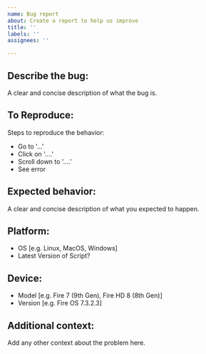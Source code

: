 ```yaml
---
name: Bug report
about: Create a report to help us improve
title: ''
labels: ''
assignees: ''

---
```


## Describe the bug:
A clear and concise description of what the bug is.

## To Reproduce:
Steps to reproduce the behavior:

- Go to '...'
- Click on '....'
- Scroll down to '....'
- See error

## Expected behavior:
A clear and concise description of what you expected to happen.

## Platform:
- OS [e.g. Linux, MacOS, Windows]
- Latest Version of Script?

## Device:
- Model [e.g. Fire 7 (9th Gen), Fire HD 8 (8th Gen)]
- Version  [e.g. Fire OS 7.3.2.3]

## Additional context:
Add any other context about the problem here.
